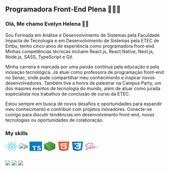 ## Programadora Front-End Plena 👩🏽‍💻
### Olá, Me chamo Evelyn Helena 👩🏽‍

Sou Formada em Análise e Desenvolvimento de Sistemas pela Faculdade Impacta de Tecnologia e em Desenvolvimento de Sistemas pela ETEC de Embu, tenho cinco anos de experiência como programadora front-end. Minhas competências técnicas incluem React.js, React Native, Next.js, Node.js, SASS, TypeScript e Git.

Minha carreira é marcada por uma paixão contínua pela educação e pela inovação tecnológica. Já atuei como professora de programação front-end no Senac, onde pude compartilhar meu conhecimento e inspirar novos desenvolvedores. Também tive a honra de palestrar na Campus Party, um dos maiores eventos de tecnologia do mundo, além de atuar como jurada especialista nos trabalhos de conclusão de curso da ETEC.

Estou sempre em busca de novos desafios e oportunidades para expandir meu conhecimento e contribuir com projetos inovadores. Conecte-se comigo para discutir tendências em desenvolvimento front-end, novas tecnologias ou oportunidades de colaboração.
<div>

### My skills

<div style="display: inline_block">
  <img align="center" alt="React" height="30" width="40" src="https://raw.githubusercontent.com/devicons/devicon/master/icons/react/react-original.svg">
  <img align="center" alt="js" height="30" width="40" src="https://raw.githubusercontent.com/jmnote/z-icons/master/svg/javascript.svg">
  <img align="center" alt="ts" height="30" width="40" src="https://raw.githubusercontent.com/devicons/devicon/master/icons/typescript/typescript-plain.svg">
  <img align="center" alt="Node" height="30" width="40" src="https://raw.githubusercontent.com/devicons/devicon/master/icons/nodejs/nodejs-original.svg">
  <img align="center" alt="html" height="30" width="40" src="https://raw.githubusercontent.com/devicons/devicon/master/icons/html5/html5-original.svg">
  <img align="center" alt="css" height="30" width="40" src="https://raw.githubusercontent.com/devicons/devicon/master/icons/css3/css3-original.svg">
  <img align="center" alt="sass" height="30" width="40" src="https://raw.githubusercontent.com/devicons/devicon/master/icons/sass/sass-original.svg">
</div>

 ##
<div> 
  <a href="https://www.instagram.com/evelynhelena13" target="_blank"><img src="https://img.shields.io/badge/-Instagram-%23E4405F?style=for-the-badge&logo=instagram&logoColor=white" target="_blank"></a>
  <a href = "mailto:evelynhelena781@gmail.com"><img src="https://img.shields.io/badge/-Gmail-%23333?style=for-the-badge&logo=gmail&logoColor=white" target="_blank"></a>
  <a href="https://www.linkedin.com/in/evelyn-helena" target="_blank"><img src="https://img.shields.io/badge/-LinkedIn-%230077B5?style=for-the-badge&logo=linkedin&logoColor=white" target="_blank"></a> 
</div>



